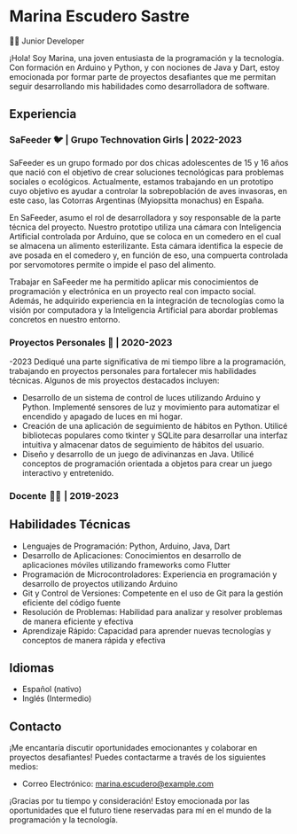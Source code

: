 # Marina Escudero Sastre

👩‍💻 Junior Developer

¡Hola! Soy Marina, una joven entusiasta de la programación y la tecnología. Con formación en Arduino y Python, y con nociones de Java y Dart, estoy emocionada por formar parte de proyectos desafiantes que me permitan seguir desarrollando mis habilidades como desarrolladora de software.

## Experiencia

### SaFeeder 🐦 | Grupo Technovation Girls | 2022-2023
SaFeeder es un grupo formado por dos chicas adolescentes de 15 y 16 años que nació con el objetivo de crear soluciones tecnológicas para problemas sociales o ecológicos. Actualmente, estamos trabajando en un prototipo cuyo objetivo es ayudar a controlar la sobrepoblación de aves invasoras, en este caso, las Cotorras Argentinas (Myiopsitta monachus) en España.

En SaFeeder, asumo el rol de desarrolladora y soy responsable de la parte técnica del proyecto. Nuestro prototipo utiliza una cámara con Inteligencia Artificial controlada por Arduino, que se coloca en un comedero en el cual se almacena un alimento esterilizante. Esta cámara identifica la especie de ave posada en el comedero y, en función de eso, una compuerta controlada por servomotores permite o impide el paso del alimento.

Trabajar en SaFeeder me ha permitido aplicar mis conocimientos de programación y electrónica en un proyecto real con impacto social. Además, he adquirido experiencia en la integración de tecnologías como la visión por computadora y la Inteligencia Artificial para abordar problemas concretos en nuestro entorno.

### Proyectos Personales 🤖 | 2020-2023
-2023
Dediqué una parte significativa de mi tiempo libre a la programación, trabajando en proyectos personales para fortalecer mis habilidades técnicas. Algunos de mis proyectos destacados incluyen:
- Desarrollo de un sistema de control de luces utilizando Arduino y Python. Implementé sensores de luz y movimiento para automatizar el encendido y apagado de luces en mi hogar.
- Creación de una aplicación de seguimiento de hábitos en Python. Utilicé bibliotecas populares como tkinter y SQLite para desarrollar una interfaz intuitiva y almacenar datos de seguimiento de hábitos del usuario.
- Diseño y desarrollo de un juego de adivinanzas en Java. Utilicé conceptos de programación orientada a objetos para crear un juego interactivo y entretenido.


### Docente  👩‍🏫  | 2019-2023


## Habilidades Técnicas

- Lenguajes de Programación: Python, Arduino, Java, Dart
- Desarrollo de Aplicaciones: Conocimientos en desarrollo de aplicaciones móviles utilizando frameworks como Flutter
- Programación de Microcontroladores: Experiencia en programación y desarrollo de proyectos utilizando Arduino
- Git y Control de Versiones: Competente en el uso de Git para la gestión eficiente del código fuente
- Resolución de Problemas: Habilidad para analizar y resolver problemas de manera eficiente y efectiva
- Aprendizaje Rápido: Capacidad para aprender nuevas tecnologías y conceptos de manera rápida y efectiva


## Idiomas

- Español (nativo)
- Inglés (Intermedio)

## Contacto

¡Me encantaría discutir oportunidades emocionantes y colaborar en proyectos desafiantes! Puedes contactarme a través de los siguientes medios:

- Correo Electrónico: [marina.escudero@example.com](mailto:marina.escudero@example.com)

¡Gracias por tu tiempo y consideración! Estoy emocionada por las oportunidades que el futuro tiene reservadas para mí en el mundo de la programación y la tecnología.
